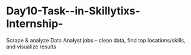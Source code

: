 # Day10-Task--in-Skillytixs-Internship-
Scrape &amp; analyze Data Analyst jobs – clean data, find top locations/skills, and visualize results
